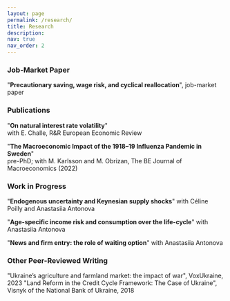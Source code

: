 ```yaml
---
layout: page
permalink: /research/
title: Research
description:
nav: true
nav_order: 2
---
```



<h3>Job-Market Paper</h3> 

"<b>Precautionary saving, wage risk, and cyclical reallocation</b>", job-market paper

<h3>Publications</h3>
 
"<b>On natural interest rate volatility</b>" <br/>
with E. Challe, R&R European Economic Review

"<b>The Macroeconomic Impact of the 1918–19 Influenza Pandemic in Sweden</b>" <br/>
pre-PhD; with M. Karlsson and M. Obrizan, The BE Journal of Macroeconomics (2022)

<h3>Work in Progress</h3>

"<b>Endogenous uncertainty and Keynesian supply shocks</b>" with Céline Poilly and Anastasiia Antonova

"<b>Age-specific income risk and consumption over the life-cycle</b>" with Anastasiia Antonova

"<b>News and firm entry: the role of waiting option</b>" with Anastasiia Antonova

<h3>Other Peer-Reviewed Writing</h3>

"Ukraine’s agriculture and farmland market: the impact of war", VoxUkraine, 2023
"Land Reform in the Credit Cycle Framework: The Case of Ukraine", Visnyk of the National Bank of Ukraine, 2018
